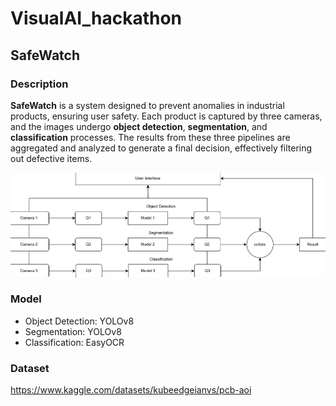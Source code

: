 # VisualAI_hackathon
## SafeWatch
### Description
**SafeWatch** is a system designed to prevent anomalies in industrial products, ensuring user safety. Each product is captured by three cameras, and the images undergo **object detection**, **segmentation**, and **classification** processes. The results from these three pipelines are aggregated and analyzed to generate a final decision, effectively filtering out defective items.

![Workflow](image.png)

### Model
- Object Detection: YOLOv8
- Segmentation: YOLOv8
- Classification: EasyOCR

### Dataset
https://www.kaggle.com/datasets/kubeedgeianvs/pcb-aoi